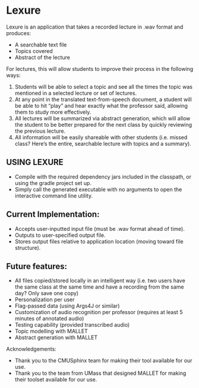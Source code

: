 # Lexure

Lexure is an application that takes a recorded lecture in .wav format and produces:
* A searchable text file
* Topics covered
* Abstract of the lecture

For lectures, this will allow students to improve their process in the following ways:
1. Students will be able to select a topic and see all the times the topic was mentioned in a selected lecture or set of lectures.
2. At any point in the translated text-from-speech document, a student will be able to hit “play” and hear exactly what the professor said, allowing them to study more effectively.
3. All lectures will be summarized via abstract generation, which will allow the student to be better prepared for the next class by quickly reviewing the previous lecture.
4. All information will be easily shareable with other students (i.e. missed class? Here’s the entire, searchable lecture with topics and a summary).


## USING LEXURE
* Compile with the required dependency jars included in the classpath, or using the gradle project set up.
* Simply call the generated executable with no arguments to open the interactive command line utility.


## Current Implementation:
* Accepts user-inputted input file (must be .wav format ahead of time).
* Outputs to user-specified output file.
* Stores output files relative to application location (moving toward file structure).

## Future features:
* All files copied/stored locally in an intelligent way (i.e. two users have the same class at the same time and have
    a recording from the same day? Only save one copy)
* Personalization per user
* Flag-passed data (using Args4J or similar)
* Customization of audio recognition per professor (requires at least 5 minutes of annotated audio)
* Testing capability (provided transcribed audio)
* Topic modelling with MALLET
* Abstract generation with MALLET



Acknowledgements:
* Thank you to the CMUSphinx team for making their tool available for our use.
* Thank you to the team from UMass that designed MALLET for making their toolset available for our use.